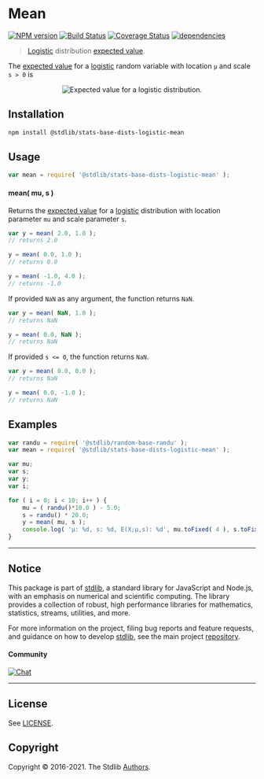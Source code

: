 <!--

@license Apache-2.0

Copyright (c) 2018 The Stdlib Authors.

Licensed under the Apache License, Version 2.0 (the "License");
you may not use this file except in compliance with the License.
You may obtain a copy of the License at

   http://www.apache.org/licenses/LICENSE-2.0

Unless required by applicable law or agreed to in writing, software
distributed under the License is distributed on an "AS IS" BASIS,
WITHOUT WARRANTIES OR CONDITIONS OF ANY KIND, either express or implied.
See the License for the specific language governing permissions and
limitations under the License.

-->

# Mean

[![NPM version][npm-image]][npm-url] [![Build Status][test-image]][test-url] [![Coverage Status][coverage-image]][coverage-url] [![dependencies][dependencies-image]][dependencies-url]

> [Logistic][logistic-distribution] distribution [expected value][mean].

<!-- Section to include introductory text. Make sure to keep an empty line after the intro `section` element and another before the `/section` close. -->

<section class="intro">

The [expected value][mean] for a [logistic][logistic-distribution] random variable with location `μ` and scale `s > 0` is

<!-- <equation class="equation" label="eq:logistic_expectation" align="center" raw="\mathbb{E}\left[ X \right] = \mu" alt="Expected value for a logistic distribution."> -->

<div class="equation" align="center" data-raw-text="\mathbb{E}\left[ X \right] = \mu" data-equation="eq:logistic_expectation">
    <img src="https://cdn.jsdelivr.net/gh/stdlib-js/stdlib@51534079fef45e990850102147e8945fb023d1d0/lib/node_modules/@stdlib/stats/base/dists/logistic/mean/docs/img/equation_logistic_expectation.svg" alt="Expected value for a logistic distribution.">
    <br>
</div>

<!-- </equation> -->

</section>

<!-- /.intro -->

<!-- Package usage documentation. -->

<section class="installation">

## Installation

```bash
npm install @stdlib/stats-base-dists-logistic-mean
```

</section>

<section class="usage">

## Usage

```javascript
var mean = require( '@stdlib/stats-base-dists-logistic-mean' );
```

#### mean( mu, s )

Returns the [expected value][mean] for a [logistic][logistic-distribution] distribution with location parameter `mu` and scale parameter `s`.

```javascript
var y = mean( 2.0, 1.0 );
// returns 2.0

y = mean( 0.0, 1.0 );
// returns 0.0

y = mean( -1.0, 4.0 );
// returns -1.0
```

If provided `NaN` as any argument, the function returns `NaN`.

```javascript
var y = mean( NaN, 1.0 );
// returns NaN

y = mean( 0.0, NaN );
// returns NaN
```

If provided `s <= 0`, the function returns `NaN`.

```javascript
var y = mean( 0.0, 0.0 );
// returns NaN

y = mean( 0.0, -1.0 );
// returns NaN
```

</section>

<!-- /.usage -->

<!-- Package usage notes. Make sure to keep an empty line after the `section` element and another before the `/section` close. -->

<section class="notes">

</section>

<!-- /.notes -->

<!-- Package usage examples. -->

<section class="examples">

## Examples

<!-- eslint no-undef: "error" -->

```javascript
var randu = require( '@stdlib/random-base-randu' );
var mean = require( '@stdlib/stats-base-dists-logistic-mean' );

var mu;
var s;
var y;
var i;

for ( i = 0; i < 10; i++ ) {
    mu = ( randu()*10.0 ) - 5.0;
    s = randu() * 20.0;
    y = mean( mu, s );
    console.log( 'µ: %d, s: %d, E(X;µ,s): %d', mu.toFixed( 4 ), s.toFixed( 4 ), y.toFixed( 4 ) );
}
```

</section>

<!-- /.examples -->

<!-- Section to include cited references. If references are included, add a horizontal rule *before* the section. Make sure to keep an empty line after the `section` element and another before the `/section` close. -->

<section class="references">

</section>

<!-- /.references -->

<!-- Section for all links. Make sure to keep an empty line after the `section` element and another before the `/section` close. -->


<section class="main-repo" >

* * *

## Notice

This package is part of [stdlib][stdlib], a standard library for JavaScript and Node.js, with an emphasis on numerical and scientific computing. The library provides a collection of robust, high performance libraries for mathematics, statistics, streams, utilities, and more.

For more information on the project, filing bug reports and feature requests, and guidance on how to develop [stdlib][stdlib], see the main project [repository][stdlib].

#### Community

[![Chat][chat-image]][chat-url]

---

## License

See [LICENSE][stdlib-license].


## Copyright

Copyright &copy; 2016-2021. The Stdlib [Authors][stdlib-authors].

</section>

<!-- /.stdlib -->

<!-- Section for all links. Make sure to keep an empty line after the `section` element and another before the `/section` close. -->

<section class="links">

[npm-image]: http://img.shields.io/npm/v/@stdlib/stats-base-dists-logistic-mean.svg
[npm-url]: https://npmjs.org/package/@stdlib/stats-base-dists-logistic-mean

[test-image]: https://github.com/stdlib-js/stats-base-dists-logistic-mean/actions/workflows/test.yml/badge.svg
[test-url]: https://github.com/stdlib-js/stats-base-dists-logistic-mean/actions/workflows/test.yml

[coverage-image]: https://img.shields.io/codecov/c/github/stdlib-js/stats-base-dists-logistic-mean/main.svg
[coverage-url]: https://codecov.io/github/stdlib-js/stats-base-dists-logistic-mean?branch=main

[dependencies-image]: https://img.shields.io/david/stdlib-js/stats-base-dists-logistic-mean.svg
[dependencies-url]: https://david-dm.org/stdlib-js/stats-base-dists-logistic-mean/main

[chat-image]: https://img.shields.io/gitter/room/stdlib-js/stdlib.svg
[chat-url]: https://gitter.im/stdlib-js/stdlib/

[stdlib]: https://github.com/stdlib-js/stdlib

[stdlib-authors]: https://github.com/stdlib-js/stdlib/graphs/contributors

[stdlib-license]: https://raw.githubusercontent.com/stdlib-js/stats-base-dists-logistic-mean/main/LICENSE

[logistic-distribution]: https://en.wikipedia.org/wiki/Logistic_distribution

[mean]: https://en.wikipedia.org/wiki/Mean

</section>

<!-- /.links -->
